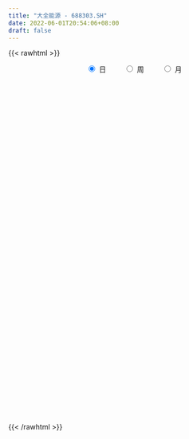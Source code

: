 ```yaml
---
title: "大全能源 - 688303.SH"
date: 2022-06-01T20:54:06+08:00
draft: false
---
```

{{< rawhtml >}}
    <div style="text-align: center">
        <label style="padding: 1rem;"><input style="margin-right: .5rem" type="radio" name="period" value="D" checked onclick="period_change(this)">日</label>
        <label style="padding: 1rem;"><input style="margin-right: .5rem" type="radio" name="period" value="W" onclick="period_change(this)">周</label>
        <label style="padding: 1rem;"><input style="margin-right: .5rem" type="radio" name="period" value="M" onclick="period_change(this)">月</label>
    </div>
    <div id="chart" style="height: 700px;"></div> 
    <script type="text/javascript">
        const D_v = [1233876.8500000001,580111.67,496156.89,454054.2,334538.18,319127.43,334582.4,240138.36,220957.95,314309.05,260537.15,163545.38,194293.21,157173.95,191344.33,155492.87,104292.23,98589.04,119916.39,96367.98,148190.72,133259.01,145363.28,295602.66,233862.26,170496.64,222671.45,274115.37,170274.02,260280.2,153426.99,163773.63,168422.23,94487.28,127895.17,104157.22,164028.91,173543.62,134329.68,136524.44,182425.38,94115.54,77648.89,131744.59,134694.77,105453.3,46127.15,70153.3,75792.44,67352.12,47195.09,102663.08,117007.62,89442.97,82167.54,86569.85,124125.29,163480.65,88602.77,73633.6,114075.92,86879.87,95119.64,114647.6,262179.36,190527.33,179572.04,167501.59,126628.47,159603.73,66542.76,94407.38,75635.46,72312.07,70536.91,80431.0,55346.16,93217.61,66474.17,83893.69,115654.24,93259.76,114753.14,126099.49,80095.32,78905.26,73470.52,78398.75,43031.15,141170.1,57542.33,57614.8,71597.71,71130.36,197974.27,105013.23,65529.43,48603.05,33905.23,60633.17,45888.43,53695.92,31299.96,34863.49,73646.03,87211.65,39432.69,42630.2,30645.73,91971.23,43841.89,33525.81,29614.8,29855.4,32590.81,36203.57,40743.73,27518.73,26495.33,30472.15,25592.35,23851.62,37801.25,57485.0,91209.43,125217.33,74007.07,50569.73,56131.52,58798.82,41361.28,31198.62,52895.01,43801.49,32118.89,28844.59,28211.05,58170.11,30104.65,34037.14,102091.19,116992.92,120966.2,75633.83,79248.81,200477.46,109930.51,72983.82,55676.98,64082.27,82336.22,75392.27,116345.84,76681.72,70612.63,50603.11,70287.65,65939.17,33632.49,43824.72,32814.81,33653.32,39235.04,66614.02,43955.34,42318.64,44038.78,37297.02,35596.25,31087.39,21730.29,26890.31,32233.74,35170.85,22855.38,45862.5,40370.71,38133.1,24625.1,45174.42,43315.73,121591.13,94759.98,102864.05,103609.86,74664.48,78560.55,64839.94,62063.97,29674.93,44720.39,73202.74,71502.2,47672.67,43155.77,64112.09,37221.39,157117.55,126262.04,96869.88,87198.68,59055.81,54055.06,55162.77,47511.6,89186.93,65355.19]
const D_histogram = [0.0,0.0865622792,0.6744230931,0.7644292635,0.9933870053,1.1530038172,0.8006996121,0.6496635949,0.2419914898,0.4164958926,0.6140759477,0.6481811018,0.550022786,0.3425301437,-0.0049090266,-0.1722549439,-0.4090097373,-0.6196892508,-0.6676154423,-0.714387716,-0.6192379901,-0.6718686761,-0.4653158609,0.1422417723,0.7667745796,1.0875497659,1.7590943541,2.2397543057,2.4668425006,1.8502308571,1.5625344988,1.0660162264,0.4704243988,0.1367014258,-0.3215251096,-0.5638641106,-0.6366825803,-1.0503902728,-1.3560721399,-1.3455633355,-1.6594353961,-1.7475712632,-1.7683946529,-1.5649840509,-1.4284222513,-1.371780041,-1.2816692903,-1.266533877,-1.0505045571,-0.9291595573,-0.7728378361,-0.5416250912,-0.1246164182,0.1136829606,0.3036732236,0.3516325895,0.1834096311,0.3373391042,0.3431418573,0.2562853441,0.4009240244,0.3693866695,0.2535150989,0.2450833497,0.7000498861,0.9878338545,0.7674221049,0.3659300718,0.0935642126,-0.3365467217,-0.5142815817,-0.484165037,-0.5201220632,-0.5242867209,-0.4363438568,-0.4667845222,-0.4935696906,-0.348096192,-0.3239041995,-0.2928493598,-0.2445540165,-0.294838503,-0.4099272551,-0.5984696926,-0.6031835665,-0.5460279073,-0.377912546,-0.3699868658,-0.36410259,-0.5245194468,-0.6209661709,-0.5545898129,-0.3751069451,-0.202782388,0.2041668577,0.4830007527,0.5388131051,0.5119829016,0.4910868495,0.3828951027,0.2064713309,0.1950870316,0.1501925483,0.0717679909,-0.1343018623,-0.4086305142,-0.4899147901,-0.4865297636,-0.4670582815,-0.2245199289,-0.1039546196,-0.0381175939,-0.0080586012,-0.0108207078,-0.0390457275,-0.0892433511,-0.0328515214,-0.0313165826,-0.0401721441,0.0107349438,0.0856601073,0.0868495031,-0.0304685467,-0.2626045197,-0.3428936483,-0.5732403818,-0.5297770324,-0.4907984857,-0.5515948196,-0.4227947583,-0.3585011313,-0.2354668129,-0.1352305171,-0.1338424503,-0.1474254288,-0.0612942271,0.0444145839,0.1896113159,0.2516783434,0.2856193566,0.4454586797,0.7335775973,0.9305151492,0.980778389,1.1269489365,1.3722876621,1.5386861497,1.5018417501,1.322849397,1.1369512605,0.9608282019,0.8939139151,0.9834885784,1.0163574992,0.6905501309,0.3639547051,0.2724084516,0.1225895547,0.0436571949,-0.0291432337,-0.1656231287,-0.2832959411,-0.4076447231,-0.6955368098,-0.7842926093,-0.778443839,-0.6145219547,-0.5849234322,-0.5885464871,-0.6373771934,-0.6922022488,-0.7115776575,-0.8343635166,-0.8183893427,-0.814238776,-0.7191961664,-0.5825250032,-0.3491515254,-0.1664349181,-0.0025488213,-0.0069098397,0.2316703535,0.3232579961,0.4043760655,0.6039141366,0.6478506367,0.690947428,0.6513349463,0.4069286232,0.26213919,0.1994226056,0.2566875422,0.3678837316,0.3678331937,0.271309674,0.3279163223,0.3207083313,0.6453213082,0.9104665846,0.9650344806,0.8041054521,0.7138089203,0.5649782527,0.4127644279,0.2808933615,0.3108885054,0.223715401]
const D_fast = [0.0,0.108202849,0.8646694361,1.1457829225,1.6230874155,2.0709551817,1.9188258796,1.9302057611,1.5830315286,1.8616599045,2.2127589465,2.408909376,2.4482567567,2.3263966503,1.9777302234,1.7673205701,1.4283133424,1.0627115162,0.8478814641,0.6225122614,0.5628524898,0.3422546348,0.4324784847,1.075596561,1.8918230132,2.4844856409,3.5958038177,4.6364023457,5.4802011658,5.3261472366,5.429084503,5.1990702872,4.7210845593,4.4215369428,3.8829291299,3.4996241012,3.2676349864,2.5913297257,1.9466298237,1.6207477943,0.8920168846,0.3669882018,-0.0959338512,-0.2837692619,-0.5043130252,-0.7906158252,-1.020922397,-1.3224204529,-1.3690172723,-1.4799621618,-1.5168498996,-1.4210434276,-1.0351888591,-0.7684687401,-0.5025601712,-0.366692658,-0.4890632086,-0.2507989595,-0.159210742,-0.1819959192,0.0628737672,0.1236830797,0.0711902837,0.124029372,0.7540083799,1.288750812,1.2601945886,0.9501850735,0.7012102674,0.1869626527,-0.1193426027,-0.2102673173,-0.3762548593,-0.5114911972,-0.5326342974,-0.6797710932,-0.8299486843,-0.7714992337,-0.8282832911,-0.8704407914,-0.8832839521,-1.0072780644,-1.2248486302,-1.5630084909,-1.7185182564,-1.7978695741,-1.7242323492,-1.8088033856,-1.8939447572,-2.1854914757,-2.4371797426,-2.5094508378,-2.4237447063,-2.3021157462,-1.844124786,-1.4445407029,-1.2540250741,-1.1528595522,-1.050983892,-1.0634518632,-1.1882578022,-1.1508703436,-1.1582166898,-1.2186992495,-1.4583445683,-1.8348308487,-2.0385938222,-2.1568412365,-2.2541343248,-2.0677259544,-1.9731493,-1.9168416728,-1.8887973305,-1.894264614,-1.9322510656,-2.004759527,-1.9565805776,-1.9628747844,-1.981773382,-1.9281825581,-1.8318423677,-1.8089405962,-1.9338757826,-2.2316628856,-2.3976754262,-2.7713322552,-2.8603131639,-2.9440342387,-3.1427292774,-3.1196279058,-3.1449595615,-3.0807919464,-3.0143632798,-3.0464358257,-3.0968751613,-3.0260675164,-2.9092550594,-2.7166554984,-2.5916688851,-2.4863230327,-2.2151190397,-1.7436057228,-1.3140393836,-1.0185815466,-0.5906737649,-0.0022631238,0.5488069012,0.8874229391,1.0391429353,1.1374826139,1.2015666058,1.3581307978,1.6935776057,1.9805359013,1.8273660656,1.5917593162,1.5683151755,1.4491436673,1.3811256063,1.3010393692,1.1231536921,0.9346568944,0.7083969316,0.2466206425,-0.0382083093,-0.2269704988,-0.2166791031,-0.3333114387,-0.4840711154,-0.69224612,-0.9201217376,-1.1173915607,-1.4487682989,-1.6373914608,-1.836800588,-1.92155702,-1.9305171076,-1.7844315111,-1.6433236334,-1.480074742,-1.4861632203,-1.1896654387,-1.0172632971,-0.8350512112,-0.484534606,-0.2786354468,-0.0628017985,0.0604194565,-0.0822547108,-0.1615093466,-0.1743702795,-0.0529334574,0.1502336649,0.2421414254,0.2134453242,0.3520310531,0.425000145,0.9109434489,1.4037053714,1.6995318876,1.7396292221,1.8277849204,1.820198816,1.7711760981,1.7095283721,1.8172456424,1.7860013882]
const D_slow = [0.0,0.0216405698,0.1902463431,0.381353659,0.6297004103,0.9179513646,1.1181262676,1.2805421663,1.3410400387,1.4451640119,1.5986829988,1.7607282742,1.8982339707,1.9838665066,1.98263925,1.939575514,1.8373230797,1.682400767,1.5154969064,1.3368999774,1.1820904799,1.0141233109,0.8977943456,0.9333547887,1.1250484336,1.3969358751,1.8367094636,2.39664804,3.0133586652,3.4759163795,3.8665500042,4.1330540608,4.2506601605,4.2848355169,4.2044542395,4.0634882119,3.9043175668,3.6417199986,3.3027019636,2.9663111297,2.5514522807,2.1145594649,1.6724608017,1.281214789,0.9241092261,0.5811642159,0.2607468933,-0.0558865759,-0.3185127152,-0.5508026045,-0.7440120636,-0.8794183364,-0.9105724409,-0.8821517007,-0.8062333948,-0.7183252475,-0.6724728397,-0.5881380636,-0.5023525993,-0.4382812633,-0.3380502572,-0.2457035898,-0.1823248151,-0.1210539777,0.0539584938,0.3009169575,0.4927724837,0.5842550017,0.6076460548,0.5235093744,0.394938979,0.2738977197,0.1438672039,0.0127955237,-0.0962904405,-0.2129865711,-0.3363789937,-0.4234030417,-0.5043790916,-0.5775914316,-0.6387299357,-0.7124395614,-0.8149213752,-0.9645387983,-1.1153346899,-1.2518416668,-1.3463198033,-1.4388165197,-1.5298421672,-1.6609720289,-1.8162135717,-1.9548610249,-2.0486377612,-2.0993333582,-2.0482916437,-1.9275414555,-1.7928381793,-1.6648424539,-1.5420707415,-1.4463469658,-1.3947291331,-1.3459573752,-1.3084092381,-1.2904672404,-1.324042706,-1.4262003345,-1.5486790321,-1.670311473,-1.7870760433,-1.8432060255,-1.8691946804,-1.8787240789,-1.8807387292,-1.8834439062,-1.8932053381,-1.9155161759,-1.9237290562,-1.9315582018,-1.9416012379,-1.9389175019,-1.9175024751,-1.8957900993,-1.903407236,-1.9690583659,-2.054781778,-2.1980918734,-2.3305361315,-2.453235753,-2.5911344578,-2.6968331474,-2.7864584302,-2.8453251335,-2.8791327627,-2.9125933753,-2.9494497325,-2.9647732893,-2.9536696433,-2.9062668143,-2.8433472285,-2.7719423893,-2.6605777194,-2.4771833201,-2.2445545328,-1.9993599356,-1.7176227014,-1.3745507859,-0.9898792485,-0.614418811,-0.2837064617,0.0005313534,0.2407384039,0.4642168827,0.7100890273,0.9641784021,1.1368159348,1.2278046111,1.295906724,1.3265541126,1.3374684114,1.3301826029,1.2887768207,1.2179528355,1.1160416547,0.9421574523,0.7460842999,0.5514733402,0.3978428515,0.2516119935,0.1044753717,-0.0548689266,-0.2279194888,-0.4058139032,-0.6144047824,-0.819002118,-1.022561812,-1.2023608536,-1.3479921044,-1.4352799858,-1.4768887153,-1.4775259206,-1.4792533806,-1.4213357922,-1.3405212932,-1.2394272768,-1.0884487426,-0.9264860835,-0.7537492265,-0.5909154899,-0.4891833341,-0.4236485366,-0.3737928852,-0.3096209996,-0.2176500667,-0.1256917683,-0.0578643498,0.0241147308,0.1042918136,0.2656221407,0.4932387868,0.734497407,0.93552377,1.1139760001,1.2552205633,1.3584116702,1.4286350106,1.506357137,1.5622859872]
const D_data = [['2021-07-22', 79.2178, 60.505, 58.9505, 79.4158],['2021-07-23', 61.0693, 61.8614, 57.1089, 65.9901],['2021-07-26', 62.4257, 70.297, 61.8911, 70.297],['2021-07-27', 71.8812, 66.5149, 65.6436, 75.6436],['2021-07-28', 66.2178, 69.901, 64.604, 71.4851],['2021-07-29', 72.3762, 71.0594, 68.0594, 72.8713],['2021-07-30', 70.099, 65.0495, 63.9703, 71.0297],['2021-08-02', 63.604, 66.9604, 63.3762, 69.2871],['2021-08-03', 66.7228, 62.7723, 61.7822, 67.5248],['2021-08-04', 63.198, 69.901, 62.4455, 70.1782],['2021-08-05', 68.3168, 71.8317, 67.8713, 74.2574],['2021-08-06', 71.7822, 71.1584, 68.5347, 73.0198],['2021-08-09', 70.0, 70.0693, 66.1683, 71.5743],['2021-08-10', 69.802, 68.505, 67.0792, 73.2277],['2021-08-11', 67.604, 65.6634, 65.2871, 67.7426],['2021-08-12', 66.1188, 66.7327, 64.2376, 66.8317],['2021-08-13', 65.8119, 64.802, 64.5545, 66.5842],['2021-08-16', 63.6238, 63.7525, 63.2277, 66.1386],['2021-08-17', 64.1881, 64.802, 63.3663, 65.5149],['2021-08-18', 65.0495, 64.2079, 62.2376, 65.099],['2021-08-19', 66.7327, 65.7624, 64.9109, 67.8218],['2021-08-20', 65.3564, 63.6634, 61.9307, 65.4356],['2021-08-23', 65.0297, 67.0099, 63.9604, 67.4752],['2021-08-24', 67.7525, 74.2475, 67.5743, 77.505],['2021-08-25', 73.6535, 78.3168, 72.9406, 79.4455],['2021-08-26', 77.7228, 78.0, 76.5446, 80.6931],['2021-08-27', 77.2277, 86.4653, 76.5842, 87.9208],['2021-08-30', 88.0198, 89.1089, 87.0297, 95.0495],['2021-08-31', 89.0891, 90.1287, 85.9406, 91.0891],['2021-09-01', 90.8614, 80.6931, 78.5644, 91.5248],['2021-09-02', 81.198, 84.2574, 81.1782, 85.7426],['2021-09-03', 83.7327, 81.1386, 80.4356, 89.0891],['2021-09-06', 80.2178, 78.1485, 74.5149, 81.9802],['2021-09-07', 78.1089, 79.7624, 77.2772, 80.6535],['2021-09-08', 78.2574, 76.5842, 76.3168, 79.2079],['2021-09-09', 76.1287, 77.6238, 75.3267, 77.9109],['2021-09-10', 78.0, 78.9802, 74.9505, 80.2475],['2021-09-13', 78.3663, 73.2475, 73.2475, 78.3663],['2021-09-14', 72.2772, 72.1782, 70.3465, 73.7624],['2021-09-15', 73.0396, 74.703, 72.2871, 76.0693],['2021-09-16', 75.2475, 69.0, 68.4158, 75.2475],['2021-09-17', 68.8119, 69.703, 67.4257, 71.0099],['2021-09-22', 67.8218, 69.1089, 67.8218, 70.9802],['2021-09-23', 70.3762, 71.2871, 70.297, 74.6535],['2021-09-24', 69.802, 70.3267, 68.9109, 73.7624],['2021-09-27', 71.2871, 68.8317, 65.7129, 71.9604],['2021-09-28', 68.3267, 68.6436, 68.0099, 69.802],['2021-09-29', 67.6238, 66.9802, 66.604, 69.3366],['2021-09-30', 67.3762, 69.1683, 66.2178, 69.6931],['2021-10-08', 70.6535, 68.0396, 67.3861, 70.7921],['2021-10-11', 68.3168, 68.4554, 67.3267, 68.9604],['2021-10-12', 69.3168, 69.802, 68.3465, 71.1683],['2021-10-13', 71.1881, 73.495, 70.802, 73.6436],['2021-10-14', 72.7723, 72.901, 72.0, 74.8515],['2021-10-15', 72.297, 73.505, 71.9802, 74.4554],['2021-10-18', 73.6634, 72.5248, 71.1188, 74.1188],['2021-10-19', 73.4554, 69.604, 69.3168, 73.6832],['2021-10-20', 70.2772, 73.7228, 70.0891, 75.5842],['2021-10-21', 74.2079, 72.495, 72.4554, 74.9109],['2021-10-22', 72.2772, 71.2871, 71.0594, 74.2574],['2021-10-25', 71.5842, 74.5545, 71.3564, 75.2277],['2021-10-26', 75.198, 72.9208, 72.3861, 75.2178],['2021-10-27', 72.297, 71.6832, 71.4158, 74.2574],['2021-10-28', 72.4752, 72.8713, 71.7921, 74.2079],['2021-10-29', 75.5446, 80.2673, 73.8911, 81.5743],['2021-11-01', 80.0198, 80.8911, 78.3465, 83.0891],['2021-11-02', 79.5842, 75.4653, 75.3465, 79.604],['2021-11-03', 74.4059, 72.0396, 70.495, 74.7525],['2021-11-04', 72.7822, 72.099, 71.1881, 74.4257],['2021-11-05', 70.7426, 68.198, 67.2079, 70.7723],['2021-11-08', 68.0693, 69.4356, 67.4356, 69.5941],['2021-11-09', 70.495, 71.2871, 70.495, 73.0693],['2021-11-10', 70.297, 70.0693, 68.9406, 71.0891],['2021-11-11', 70.0792, 69.9505, 69.3861, 71.5446],['2021-11-12', 71.3069, 70.9406, 70.5248, 72.0792],['2021-11-15', 70.7921, 69.2277, 68.6634, 71.1881],['2021-11-16', 68.5644, 68.6931, 68.0099, 69.5149],['2021-11-17', 68.5347, 70.7822, 68.3267, 71.0198],['2021-11-18', 70.3267, 69.3861, 68.9406, 70.5545],['2021-11-19', 69.3069, 69.297, 68.0198, 69.802],['2021-11-22', 68.9802, 69.4257, 68.0594, 70.1485],['2021-11-23', 68.8119, 67.8713, 67.703, 68.8119],['2021-11-24', 67.8515, 66.2178, 66.0, 68.1386],['2021-11-25', 65.7525, 63.9406, 63.901, 66.1881],['2021-11-26', 64.3564, 65.0891, 64.0594, 65.3366],['2021-11-29', 63.8614, 65.3762, 63.4752, 66.3663],['2021-11-30', 65.4554, 66.8218, 65.4554, 67.2772],['2021-12-01', 66.3366, 64.7921, 64.4059, 66.396],['2021-12-02', 64.2277, 64.297, 63.7822, 64.7822],['2021-12-03', 62.3762, 61.2079, 60.2772, 62.3762],['2021-12-06', 60.396, 60.604, 60.2475, 61.604],['2021-12-07', 61.495, 61.8218, 60.2772, 61.8713],['2021-12-08', 62.8713, 63.2475, 62.8713, 64.1287],['2021-12-09', 62.5644, 63.5842, 62.0495, 64.1584],['2021-12-10', 62.7723, 67.802, 62.7723, 68.0594],['2021-12-13', 67.3267, 68.0495, 66.8515, 69.1881],['2021-12-14', 68.0396, 66.3069, 66.0792, 68.1188],['2021-12-15', 66.1287, 65.5248, 65.2574, 67.0099],['2021-12-16', 65.8911, 65.6436, 64.8218, 65.9307],['2021-12-17', 65.3465, 64.3366, 63.7624, 65.396],['2021-12-20', 63.6436, 62.7426, 62.1782, 63.8119],['2021-12-21', 63.8515, 64.2673, 63.0693, 65.8416],['2021-12-22', 64.1584, 63.6436, 63.1683, 64.5941],['2021-12-23', 63.3762, 62.7921, 62.4059, 63.802],['2021-12-24', 62.7525, 60.2079, 60.198, 62.7525],['2021-12-27', 60.2178, 57.6337, 57.5446, 60.7129],['2021-12-28', 58.0099, 58.5149, 57.4257, 58.9604],['2021-12-29', 58.5941, 58.7426, 57.5743, 59.6535],['2021-12-30', 58.2475, 58.3762, 58.1386, 59.1386],['2021-12-31', 59.2871, 61.3465, 59.2871, 62.1683],['2022-01-04', 62.4554, 60.4059, 59.505, 62.4851],['2022-01-05', 60.7921, 59.901, 59.4158, 60.9307],['2022-01-06', 59.4158, 59.4257, 58.4257, 59.9802],['2022-01-07', 59.9505, 58.8119, 58.5248, 59.9505],['2022-01-10', 58.9109, 58.1188, 57.7525, 58.9109],['2022-01-11', 58.198, 57.3069, 57.297, 58.3168],['2022-01-12', 57.4257, 58.3366, 57.2673, 58.5248],['2022-01-13', 58.4554, 57.505, 57.4059, 58.802],['2022-01-14', 57.2277, 57.0495, 56.5644, 58.0792],['2022-01-17', 57.0396, 57.6238, 56.8416, 58.2772],['2022-01-18', 57.5248, 58.0297, 57.1089, 58.4059],['2022-01-19', 58.0099, 57.1089, 56.9307, 58.0099],['2022-01-20', 57.0198, 55.0594, 55.0, 57.3762],['2022-01-21', 55.0297, 52.2772, 51.9307, 55.099],['2022-01-24', 52.0495, 52.802, 50.495, 53.4554],['2022-01-25', 50.4752, 49.4059, 47.4059, 50.4752],['2022-01-26', 49.495, 51.5644, 49.4158, 51.6337],['2022-01-27', 51.3168, 50.9802, 50.4455, 51.9802],['2022-01-28', 51.2178, 48.8911, 48.8119, 51.7426],['2022-02-07', 49.5149, 50.6832, 49.1089, 51.8812],['2022-02-08', 50.495, 49.6931, 49.1188, 50.7822],['2022-02-09', 50.099, 50.297, 49.7822, 50.5743],['2022-02-10', 51.099, 50.0594, 49.5149, 51.8614],['2022-02-11', 49.6238, 48.5743, 48.4455, 49.9802],['2022-02-14', 48.1188, 47.8218, 47.4257, 48.8713],['2022-02-15', 48.0198, 48.7624, 47.5644, 48.802],['2022-02-16', 49.1881, 49.099, 48.9109, 49.6436],['2022-02-17', 49.0, 49.9505, 48.8614, 51.0693],['2022-02-18', 49.5545, 49.2376, 48.8218, 49.8911],['2022-02-21', 49.0693, 48.9604, 48.8317, 49.6634],['2022-02-22', 48.7921, 50.9703, 47.8317, 51.4059],['2022-02-23', 51.0396, 53.901, 51.0198, 54.5842],['2022-02-24', 54.1584, 54.4059, 52.8416, 56.3762],['2022-02-25', 55.4455, 53.703, 53.6436, 56.3564],['2022-02-28', 56.9406, 56.0198, 55.0297, 57.4059],['2022-03-01', 59.3069, 59.1089, 58.2178, 62.1287],['2022-03-02', 59.2079, 60.2376, 57.5347, 61.0495],['2022-03-03', 60.198, 59.1485, 58.4851, 60.2475],['2022-03-04', 58.2178, 57.8515, 57.6238, 59.3762],['2022-03-07', 57.4356, 57.7426, 56.1089, 58.3663],['2022-03-08', 57.9208, 57.7426, 57.1089, 59.2574],['2022-03-09', 59.0, 59.2475, 55.4455, 60.2574],['2022-03-10', 63.3564, 62.1089, 61.1881, 63.5644],['2022-03-11', 60.396, 62.6535, 59.9109, 62.703],['2022-03-14', 61.8911, 58.198, 57.9505, 62.1683],['2022-03-15', 57.3069, 57.0099, 56.4356, 59.4554],['2022-03-16', 58.7129, 59.2574, 56.2376, 59.5743],['2022-03-17', 60.297, 58.2178, 58.0297, 61.5545],['2022-03-18', 57.4554, 58.7426, 57.4356, 58.8416],['2022-03-21', 58.4158, 58.604, 58.1782, 60.604],['2022-03-22', 58.4059, 57.3465, 56.9307, 58.604],['2022-03-23', 57.9208, 56.8911, 56.7921, 58.5149],['2022-03-24', 56.4356, 56.0396, 55.2475, 56.7921],['2022-03-25', 56.099, 52.5743, 52.3762, 56.4257],['2022-03-28', 52.8713, 53.5743, 52.4752, 54.802],['2022-03-29', 54.4554, 54.0, 53.6535, 55.9703],['2022-03-30', 55.2178, 55.9505, 54.9802, 56.2871],['2022-03-31', 55.0099, 54.3564, 53.7426, 55.6931],['2022-04-01', 54.0495, 53.5644, 53.1188, 54.8614],['2022-04-06', 53.5644, 52.3663, 51.9703, 53.5644],['2022-04-07', 51.9802, 51.4554, 51.3366, 52.8119],['2022-04-08', 51.495, 51.0891, 49.505, 51.8614],['2022-04-11', 50.703, 48.7129, 48.6337, 50.9802],['2022-04-12', 49.0, 49.396, 47.5248, 49.4356],['2022-04-13', 48.5149, 48.5149, 47.9208, 49.1881],['2022-04-14', 49.3069, 49.1485, 49.0198, 51.0297],['2022-04-15', 48.6931, 49.5941, 47.6436, 49.9406],['2022-04-18', 49.3564, 51.2376, 48.6733, 51.6931],['2022-04-19', 51.2772, 51.3168, 50.703, 51.7327],['2022-04-20', 51.3267, 51.7426, 50.495, 52.0495],['2022-04-21', 51.4653, 49.8515, 49.0099, 52.0792],['2022-04-22', 51.6337, 53.4158, 50.9901, 54.802],['2022-04-25', 52.4752, 52.495, 51.8911, 54.7426],['2022-04-26', 53.6931, 52.9406, 52.1881, 55.6139],['2022-04-27', 52.1287, 55.4257, 51.0891, 55.9406],['2022-04-28', 55.4455, 54.495, 53.7426, 55.8614],['2022-04-29', 54.9406, 55.1386, 53.0891, 55.4653],['2022-05-05', 55.4851, 54.5545, 54.5545, 56.6832],['2022-05-06', 52.4752, 51.5644, 51.4851, 52.9703],['2022-05-09', 51.1485, 51.9604, 50.7921, 52.3366],['2022-05-10', 51.0891, 52.5545, 50.6931, 53.2178],['2022-05-11', 52.6238, 54.1782, 52.1683, 54.9406],['2022-05-12', 53.7228, 55.5248, 53.5743, 56.3366],['2022-05-13', 55.7921, 54.703, 54.1683, 56.2376],['2022-05-16', 55.0, 53.4752, 53.4653, 55.9406],['2022-05-17', 53.198, 55.5248, 53.0693, 55.5446],['2022-05-18', 55.7228, 55.1287, 54.9802, 55.8911],['2022-05-19', 54.3366, 60.5644, 54.1683, 61.4356],['2022-05-20', 60.8911, 62.099, 60.4059, 62.5743],['2022-05-23', 62.1386, 61.1683, 59.6832, 62.1386],['2022-05-24', 60.9579, 59.0083, 59.0083, 62.2077],['2022-05-25', 59.5282, 59.9681, 58.0885, 60.0381],['2022-05-26', 60.1581, 59.2683, 58.5784, 60.638],['2022-05-27', 59.7382, 58.9883, 58.1185, 60.8579],['2022-05-30', 59.6, 58.95, 58.14, 59.66],['2022-05-31', 60.2, 61.15, 59.49, 61.32],['2022-06-01', 60.97, 59.96, 59.3, 60.97]]
const W_v = [1813988.52,1938459.1000000001,1199487.8900000001,802596.59,596323.14,1067996.29,1021870.2100000001,658990.8100000001,720938.66,344088.25,297526.19,67352.12,438476.3,536412.16,672902.39,823833.1599999999,379434.5800000001,379362.63,529861.95,414975.78,455859.47,313684.11,239393.83,291891.5,136837.9,163552.17,175202.37,397135.08,228055.22,177449.29,449721.28,518317.58,414838.3199999999,291075.05,216141.91,203206.03,79707.99,176493.18,272839.48,454458.92,126903.91,266772.93,427868.84,352342.2,202053.72]
const W_histogram = [0.0,0.203457094,0.7097065085,0.582077963,0.3954986246,1.7086762278,2.0940375297,2.0750810417,1.3446650118,0.8353970835,0.3758036698,-0.0275232223,0.0464425013,-0.0747475239,0.4029025355,-0.1133934576,-0.2800911902,-0.4982075879,-0.8996303062,-1.3720029626,-1.1924468644,-1.2529430417,-1.5002025709,-1.511993952,-1.6065492386,-1.6950809428,-1.963417558,-2.2374466878,-2.2997035666,-2.1581729107,-1.6487713948,-0.9519651541,-0.1303504325,0.1706815975,-0.0148091269,-0.0386530402,-0.1809955608,-0.3271759012,-0.1280536244,0.1434042898,0.1076014953,0.3092404509,0.9201255486,1.0828843928,1.2142954136]
const W_fast = [0.0,0.2543213675,0.9379974091,0.9558883544,0.8681836722,2.6085303323,3.5174010166,4.0172147891,3.6229650121,3.3225463547,2.9569038584,2.5466961607,2.6322725096,2.4923956034,3.0707712968,2.5261269392,2.2894064091,1.9467381144,1.3204078195,0.5050344225,0.3864788046,0.0127468669,-0.609563305,-0.9993531741,-1.4955457704,-2.0078477103,-2.767038715,-3.6004295167,-4.2376122871,-4.635624859,-4.5384161918,-4.0796012395,-3.2905741261,-2.9468716967,-3.1360647028,-3.1695718762,-3.357163287,-3.5851376027,-3.418028732,-3.1107197453,-3.119622166,-2.8406730977,-1.9997566128,-1.5662766705,-1.1312917963]
const W_slow = [0.0,0.0508642735,0.2282909006,0.3738103914,0.4726850475,0.8998541045,1.4233634869,1.9421337474,2.2783000003,2.4871492712,2.5811001886,2.574219383,2.5858300084,2.5671431274,2.6678687613,2.6395203969,2.5694975993,2.4449457023,2.2200381258,1.8770373851,1.578925669,1.2656899086,0.8906392659,0.5126407779,0.1110034682,-0.3127667675,-0.803621157,-1.3629828289,-1.9379087206,-2.4774519482,-2.889644797,-3.1276360855,-3.1602236936,-3.1175532942,-3.1212555759,-3.130918836,-3.1761677262,-3.2579617015,-3.2899751076,-3.2541240351,-3.2272236613,-3.1499135486,-2.9198821614,-2.6491610632,-2.3455872098]
const W_data = [['2021-07-23', 79.2178, 61.8614, 57.1089, 79.4158],['2021-07-30', 62.4257, 65.0495, 61.8911, 75.6436],['2021-08-06', 63.604, 71.1584, 61.7822, 74.2574],['2021-08-13', 70.0, 64.802, 64.2376, 73.2277],['2021-08-20', 63.6238, 63.6634, 61.9307, 67.8218],['2021-08-27', 65.0297, 86.4653, 63.9604, 87.9208],['2021-09-03', 88.0198, 81.1386, 78.5644, 95.0495],['2021-09-10', 80.2178, 78.9802, 74.5149, 81.9802],['2021-09-17', 78.3663, 69.703, 67.4257, 78.3663],['2021-09-24', 67.8218, 70.3267, 67.8218, 74.6535],['2021-09-30', 71.2871, 69.1683, 65.7129, 71.9604],['2021-10-08', 70.6535, 68.0396, 67.3861, 70.7921],['2021-10-15', 68.3168, 73.505, 67.3267, 74.8515],['2021-10-22', 73.6634, 71.2871, 69.3168, 75.5842],['2021-10-29', 71.5842, 80.2673, 71.3564, 81.5743],['2021-11-05', 80.0198, 68.198, 67.2079, 83.0891],['2021-11-12', 68.0693, 70.9406, 67.4356, 73.0693],['2021-11-19', 70.7921, 69.297, 68.0099, 71.1881],['2021-11-26', 68.9802, 65.0891, 63.901, 70.1485],['2021-12-03', 63.8614, 61.2079, 60.2772, 67.2772],['2021-12-10', 60.396, 67.802, 60.2475, 68.0594],['2021-12-17', 67.3267, 64.3366, 63.7624, 69.1881],['2021-12-24', 63.6436, 60.2079, 60.198, 65.8416],['2021-12-31', 60.2178, 61.3465, 57.4257, 62.1683],['2022-01-07', 62.4554, 58.8119, 58.4257, 62.4851],['2022-01-14', 58.9109, 57.0495, 56.5644, 58.9109],['2022-01-21', 57.0396, 52.2772, 51.9307, 58.4059],['2022-01-28', 52.0495, 48.8911, 47.4059, 53.4554],['2022-02-11', 49.5149, 48.5743, 48.4455, 51.8812],['2022-02-18', 48.1188, 49.2376, 47.4257, 51.0693],['2022-02-25', 49.0693, 53.703, 47.8317, 56.3762],['2022-03-04', 56.9406, 57.8515, 55.0297, 62.1287],['2022-03-11', 57.4356, 62.6535, 55.4455, 63.5644],['2022-03-18', 61.8911, 58.7426, 56.2376, 62.1683],['2022-03-25', 58.4158, 52.5743, 52.3762, 60.604],['2022-04-01', 52.8713, 53.5644, 52.4752, 56.2871],['2022-04-08', 53.5644, 51.0891, 49.505, 53.5644],['2022-04-15', 50.703, 49.5941, 47.5248, 51.0297],['2022-04-22', 49.3564, 53.4158, 48.6733, 54.802],['2022-04-29', 52.4752, 55.1386, 51.0891, 55.9406],['2022-05-06', 55.4851, 51.5644, 51.4851, 56.6832],['2022-05-13', 51.1485, 54.703, 50.6931, 56.3366],['2022-05-20', 55.0, 62.099, 53.0693, 62.5743],['2022-05-27', 62.1386, 58.9883, 58.0885, 62.2077],['2022-06-02', 59.6, 59.96, 58.14, 61.32]]
const M_v = [3752447.6200000006,4110793.3000000007,2599024.7299999995,1715142.9700000002,2264868.0999999996,1563428.9099999997,872727.52,934474.6000000001,1528733.8300000001,1019095.8199999999,1310586.4100000001,65355.19]
const M_histogram = [0.0,1.6004959544,1.1784635545,1.5541432555,0.8402048398,-0.0125347232,-1.3529952452,-1.6759854004,-1.9015845358,-1.8939080131,-1.4023893159,-1.089754135]
const M_fast = [0.0,2.000619943,1.8732034318,2.6374189466,2.1335317408,1.2776584971,-0.4010508363,-1.1430373415,-1.844032611,-2.3098330914,-2.1689117233,-2.1287150761]
const M_slow = [0.0,0.4001239886,0.6947398772,1.0832756911,1.293326901,1.2901932202,0.9519444089,0.5329480588,0.0575519249,-0.4159250784,-0.7665224074,-1.0389609411]
const M_data = [['2021-07-30', 79.2178, 65.0495, 57.1089, 79.4158],['2021-08-31', 63.604, 90.1287, 61.7822, 95.0495],['2021-09-30', 90.8614, 69.1683, 65.7129, 91.5248],['2021-10-29', 70.6535, 80.2673, 67.3267, 81.5743],['2021-11-30', 80.0198, 66.8218, 63.4752, 83.0891],['2021-12-31', 66.3366, 61.3465, 57.4257, 69.1881],['2022-01-28', 62.4554, 48.8911, 47.4059, 62.4851],['2022-02-28', 49.5149, 56.0198, 47.4257, 57.4059],['2022-03-31', 59.3069, 54.3564, 52.3762, 63.5644],['2022-04-29', 54.0495, 55.1386, 47.5248, 55.9406],['2022-05-31', 55.4851, 61.15, 50.6931, 62.5743],['2022-06-30', 60.97, 59.96, 59.3, 60.97]]
        const D_a = [null,57.1089,null,null,null,null,null,null,null,null,74.2574,null,null,null,null,null,null,null,null,null,null,61.9307,null,null,null,null,null,95.0495,null,null,null,null,null,null,null,null,null,null,null,null,null,null,null,null,null,65.7129,null,null,null,null,null,null,null,null,null,null,null,null,null,null,null,null,null,null,null,83.0891,null,null,null,null,null,null,null,null,null,null,68.0099,null,null,null,70.1485,null,null,null,null,null,null,null,null,null,60.2475,null,null,null,null,69.1881,null,null,null,null,null,null,null,null,null,null,57.4257,null,null,null,62.4851,null,null,null,null,null,null,null,null,null,null,null,null,null,null,47.4059,null,null,null,51.8812,null,null,null,null,null,null,null,null,null,null,47.8317,null,null,null,null,null,null,null,null,null,null,null,63.5644,null,null,null,null,null,null,null,null,null,null,null,null,null,null,null,null,null,null,null,null,47.5248,null,null,null,null,null,null,null,null,null,null,null,null,null,56.6832,null,null,null,null,null,null,null,53.0693,null,null,null,null,null,null,null,null,null,61.32,null]
const W_a = [null,null,61.7822,null,null,null,null,null,null,null,null,null,null,null,null,83.0891,null,null,null,null,null,null,null,null,null,null,null,47.4059,null,null,null,null,null,null,null,null,null,null,null,null,56.6832,null,null,null,null]
const M_a = [null,95.0495,null,null,null,null,null,null,null,47.5248,null,null]
        const D_b = [[{ coord: ['2021-07-23', 74.2574] }, { coord: ['2022-01-04', 61.9307] }],[{ coord: ['2022-01-25', 51.8812] }, { coord: ['2022-04-12', 47.8317] }]]
const W_b = []
const M_b = []
    </script>
{{< /rawhtml >}}